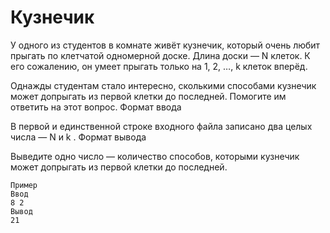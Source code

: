 # Кузнечик

У одного из студентов в комнате живёт кузнечик, который очень любит прыгать по клетчатой одномерной доске. Длина доски — N клеток. К его сожалению, он умеет прыгать только на 1, 2, …, k клеток вперёд.

Однажды студентам стало интересно, сколькими способами кузнечик может допрыгать из первой клетки до последней. Помогите им ответить на этот вопрос.
Формат ввода

В первой и единственной строке входного файла записано два целых числа — N и k .
Формат вывода

Выведите одно число — количество способов, которыми кузнечик может допрыгать из первой клетки до последней.

    Пример
    Ввод
    8 2
    Вывод
    21
